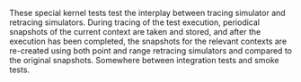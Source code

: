 These special kernel tests test the interplay between tracing simulator and retracing simulators. During tracing of the test execution, periodical snapshots of the current context are taken and stored, and after the execution has been completed, the snapshots for the relevant contexts are re-created using both point and range retracing simulators and compared to the original snapshots. Somewhere between integration tests and smoke tests.
